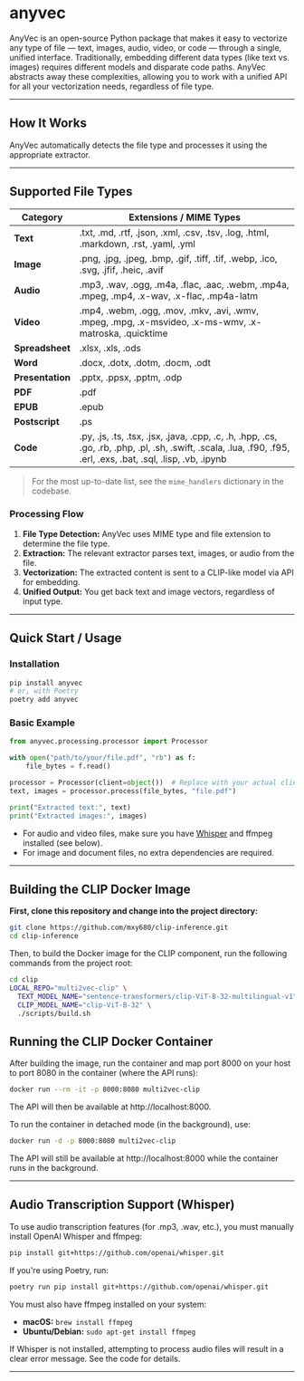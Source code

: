 # anyvec

AnyVec is an open-source Python package that makes it easy to vectorize any type of file — text, images, audio, video, or code — through a single, unified interface. Traditionally, embedding different data types (like text vs. images) requires different models and disparate code paths. AnyVec abstracts away these complexities, allowing you to work with a unified API for all your vectorization needs, regardless of file type.

---

## How It Works

AnyVec automatically detects the file type and processes it using the appropriate extractor.

---

## Supported File Types

| Category         | Extensions / MIME Types                                                                                                                                           |
| ---------------- | ----------------------------------------------------------------------------------------------------------------------------------------------------------------- |
| **Text**         | .txt, .md, .rtf, .json, .xml, .csv, .tsv, .log, .html, .markdown, .rst, .yaml, .yml                                                                               |
| **Image**        | .png, .jpg, .jpeg, .bmp, .gif, .tiff, .tif, .webp, .ico, .svg, .jfif, .heic, .avif                                                                                |
| **Audio**        | .mp3, .wav, .ogg, .m4a, .flac, .aac, .webm, .mp4a, .mpeg, .mp4, .x-wav, .x-flac, .mp4a-latm                                                                       |
| **Video**        | .mp4, .webm, .ogg, .mov, .mkv, .avi, .wmv, .mpeg, .mpg, .x-msvideo, .x-ms-wmv, .x-matroska, .quicktime                                                            |
| **Spreadsheet**  | .xlsx, .xls, .ods                                                                                                                                                 |
| **Word**         | .docx, .dotx, .dotm, .docm, .odt                                                                                                                                  |
| **Presentation** | .pptx, .ppsx, .pptm, .odp                                                                                                                                         |
| **PDF**          | .pdf                                                                                                                                                              |
| **EPUB**         | .epub                                                                                                                                                             |
| **Postscript**   | .ps                                                                                                                                                               |
| **Code**         | .py, .js, .ts, .tsx, .jsx, .java, .cpp, .c, .h, .hpp, .cs, .go, .rb, .php, .pl, .sh, .swift, .scala, .lua, .f90, .f95, .erl, .exs, .bat, .sql, .lisp, .vb, .ipynb |

> For the most up-to-date list, see the `mime_handlers` dictionary in the codebase.

### Processing Flow

1. **File Type Detection:** AnyVec uses MIME type and file extension to determine the file type.
2. **Extraction:** The relevant extractor parses text, images, or audio from the file.
3. **Vectorization:** The extracted content is sent to a CLIP-like model via API for embedding.
4. **Unified Output:** You get back text and image vectors, regardless of input type.

---

## Quick Start / Usage

### Installation

```bash
pip install anyvec
# or, with Poetry
poetry add anyvec
```

### Basic Example

```python
from anyvec.processing.processor import Processor

with open("path/to/your/file.pdf", "rb") as f:
    file_bytes = f.read()

processor = Processor(client=object())  # Replace with your actual client
text, images = processor.process(file_bytes, "file.pdf")

print("Extracted text:", text)
print("Extracted images:", images)
```

- For audio and video files, make sure you have [Whisper](https://github.com/openai/whisper) and ffmpeg installed (see below).
- For image and document files, no extra dependencies are required.

---

## Building the CLIP Docker Image

**First, clone this repository and change into the project directory:**

```bash
git clone https://github.com/mxy680/clip-inference.git
cd clip-inference
```

Then, to build the Docker image for the CLIP component, run the following commands from the project root:

```bash
cd clip
LOCAL_REPO="multi2vec-clip" \
  TEXT_MODEL_NAME="sentence-transformers/clip-ViT-B-32-multilingual-v1" \
  CLIP_MODEL_NAME="clip-ViT-B-32" \
  ./scripts/build.sh
```

## Running the CLIP Docker Container

After building the image, run the container and map port 8000 on your host to port 8080 in the container (where the API runs):

```bash
docker run --rm -it -p 8000:8080 multi2vec-clip
```

The API will then be available at http://localhost:8000.

To run the container in detached mode (in the background), use:

```bash
docker run -d -p 8000:8080 multi2vec-clip
```

The API will still be available at http://localhost:8000 while the container runs in the background.

---

## Audio Transcription Support (Whisper)

To use audio transcription features (for .mp3, .wav, etc.), you must manually install OpenAI Whisper and ffmpeg:

```bash
pip install git+https://github.com/openai/whisper.git
```

If you're using Poetry, run:

```bash
poetry run pip install git+https://github.com/openai/whisper.git
```

You must also have ffmpeg installed on your system:

- **macOS:** `brew install ffmpeg`
- **Ubuntu/Debian:** `sudo apt-get install ffmpeg`

If Whisper is not installed, attempting to process audio files will result in a clear error message. See the code for details.

---
